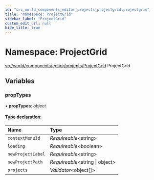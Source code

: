 ```yaml
---
id: "src_world_components_editor_projects_projectgrid.projectgrid"
title: "Namespace: ProjectGrid"
sidebar_label: "ProjectGrid"
custom_edit_url: null
hide_title: true
---
```


# Namespace: ProjectGrid

[src/world/components/editor/projects/ProjectGrid](src_world_components_editor_projects_projectgrid.md).ProjectGrid

## Variables

### propTypes

• **propTypes**: *object*

#### Type declaration:

Name | Type |
:------ | :------ |
`contextMenuId` | *Requireable*<string\> |
`loading` | *Requireable*<boolean\> |
`newProjectLabel` | *Requireable*<string\> |
`newProjectPath` | *Requireable*<string \| object\> |
`projects` | *Validator*<object[]\> |
